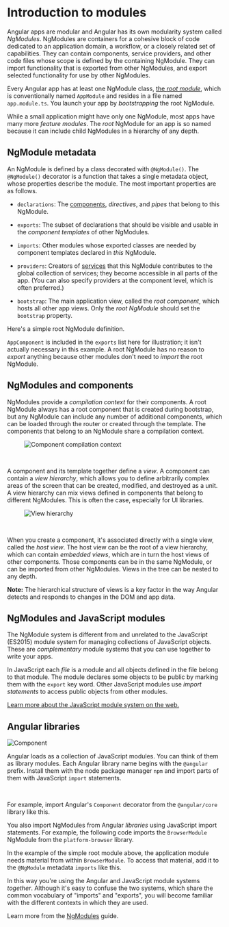 # Introduction to modules

Angular apps are modular and Angular has its own modularity system called *NgModules*.
NgModules are containers for a cohesive block of code dedicated to an application domain, a workflow, or a closely related set of capabilities. They can contain components, service providers, and other code files whose scope is defined by the containing NgModule. They can import functionality that is exported from other NgModules, and export selected functionality for use by other NgModules.

Every Angular app has at least one NgModule class, [the *root module*](guide/bootstrapping), which is conventionally named `AppModule` and resides in a file named `app.module.ts`. You launch your app by *bootstrapping* the root NgModule.

While a small application might have only one NgModule, most apps have many more *feature modules*. The *root* NgModule for an app is so named because it can include child NgModules in a hierarchy of any depth.

## NgModule metadata

An NgModule is defined by a class decorated with `@NgModule()`. The `@NgModule()` decorator is a function that takes a single metadata object, whose properties describe the module. The most important properties are as follows.

* `declarations`: The [components](guide/architecture-components), *directives*, and *pipes* that belong to this NgModule.

* `exports`: The subset of declarations that should be visible and usable in the *component templates* of other NgModules.

* `imports`: Other modules whose exported classes are needed by component templates declared in *this* NgModule.

* `providers`: Creators of [services](guide/architecture-services) that this NgModule contributes to the global collection of services; they become accessible in all parts of the app. (You can also specify providers at the component level, which is often preferred.)

* `bootstrap`: The main application view, called the *root component*, which hosts all other app views. Only the *root NgModule* should set the `bootstrap` property.

Here's a simple root NgModule definition.

<code-example path="architecture/src/app/mini-app.ts" region="module" header="src/app/app.module.ts" linenums="false"></code-example>

<div class="alert is-helpful">

  `AppComponent` is included in the `exports` list here for illustration; it isn't actually necessary in this example. A root NgModule has no reason to *export* anything because other modules don't need to *import* the root NgModule.

</div>

## NgModules and components

NgModules provide a *compilation context* for their components. A root NgModule always has a root component that is created during bootstrap, but any NgModule can include any number of additional components, which can be loaded through the router or created through the template. The components that belong to an NgModule share a compilation context.

<figure>

<img src="generated/images/guide/architecture/compilation-context.png" alt="Component compilation context" class="left">

</figure>

<br class="clear">

A component and its template together define a *view*. A component can contain a *view hierarchy*, which allows you to define arbitrarily complex areas of the screen that can be created, modified, and destroyed as a unit. A view hierarchy can mix views defined in components that belong to different NgModules. This is often the case, especially for UI libraries.

<figure>

<img src="generated/images/guide/architecture/view-hierarchy.png" alt="View hierarchy" class="left">

</figure>

<br class="clear">

When you create a component, it's associated directly with a single view, called the *host view*. The host view can be the root of a view hierarchy, which can contain *embedded views*, which are in turn the host views of other components. Those components can be in the same NgModule, or can be imported from other NgModules. Views in the tree can be nested to any depth.

<div class="alert is-helpful">

**Note:** The hierarchical structure of views is a key factor in the way Angular detects and responds to changes in the DOM and app data.

</div>

## NgModules and JavaScript modules

The NgModule system is different from and unrelated to the JavaScript (ES2015) module system for managing collections of JavaScript objects. These are *complementary* module systems that you can use together to write your apps.

In JavaScript each *file* is a module and all objects defined in the file belong to that module.
The module declares some objects to be public by marking them with the `export` key word.
Other JavaScript modules use *import statements* to access public objects from other modules.

<code-example path="architecture/src/app/app.module.ts" region="imports" linenums="false"></code-example>

<code-example path="architecture/src/app/app.module.ts" region="export" linenums="false"></code-example>

<div class="alert is-helpful">
  <a href="http://exploringjs.com/es6/ch_modules.html">Learn more about the JavaScript module system on the web.</a>
</div>

## Angular libraries

<img src="generated/images/guide/architecture/library-module.png" alt="Component" class="left">

Angular loads as a collection of JavaScript modules. You can think of them as library modules. Each Angular library name begins with the `@angular` prefix. Install them with the node package manager `npm` and import parts of them with JavaScript `import` statements.

<br class="clear">

For example, import Angular's `Component` decorator from the `@angular/core` library like this.

<code-example path="architecture/src/app/app.component.ts" region="import" linenums="false"></code-example>

You also import NgModules from Angular *libraries* using JavaScript import statements.
For example, the following code imports the `BrowserModule` NgModule from the `platform-browser` library.

<code-example path="architecture/src/app/mini-app.ts" region="import-browser-module" linenums="false"></code-example>

In the example of the simple root module above, the application module needs material from within
`BrowserModule`. To access that material, add it to the `@NgModule` metadata `imports` like this.

<code-example path="architecture/src/app/mini-app.ts" region="ngmodule-imports" linenums="false"></code-example>

In this way you're using the Angular and JavaScript module systems *together*. Although it's easy to confuse the two systems, which share the common vocabulary of "imports" and "exports", you will become familiar with the different contexts in which they are used.

<div class="alert is-helpful">

  Learn more from the [NgModules](guide/ngmodules) guide.

</div>
